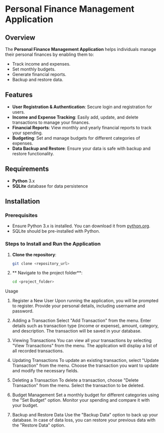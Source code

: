 # Personal Finance Management Application

## Overview
The **Personal Finance Management Application** helps individuals manage their personal finances by enabling them to:
- Track income and expenses.
- Set monthly budgets.
- Generate financial reports.
- Backup and restore data.

## Features
- **User Registration & Authentication**: Secure login and registration for users.
- **Income and Expense Tracking**: Easily add, update, and delete transactions to manage your finances.
- **Financial Reports**: View monthly and yearly financial reports to track your spending.
- **Budgeting**: Set and manage budgets for different categories of expenses.
- **Data Backup and Restore**: Ensure your data is safe with backup and restore functionality.

## Requirements
- **Python** 3.x
- **SQLite** database for data persistence

## Installation

### Prerequisites
- Ensure Python 3.x is installed. You can download it from [python.org](https://www.python.org/downloads/).
- SQLite should be pre-installed with Python.

### Steps to Install and Run the Application
1. **Clone the repository**:
   ```bash
   git clone <repository_url>

2. ** Navigate to the project folder**:
     ```bash
     cd <project_folder>


Usage
1. Register a New User
Upon running the application, you will be prompted to register. Provide your personal details, including username and password.

2. Adding a Transaction
Select "Add Transaction" from the menu.
Enter details such as transaction type (income or expense), amount, category, and description.
The transaction will be saved in your database.
3. Viewing Transactions
You can view all your transactions by selecting "View Transactions" from the menu.
The application will display a list of all recorded transactions.
4. Updating Transactions
To update an existing transaction, select "Update Transaction" from the menu.
Choose the transaction you want to update and modify the necessary fields.
5. Deleting a Transaction
To delete a transaction, choose "Delete Transaction" from the menu.
Select the transaction to be deleted.
6. Budget Management
Set a monthly budget for different categories using the "Set Budget" option.
Monitor your spending and compare it with your budget.
7. Backup and Restore Data
Use the "Backup Data" option to back up your database.
In case of data loss, you can restore your previous data with the "Restore Data" option.
   
